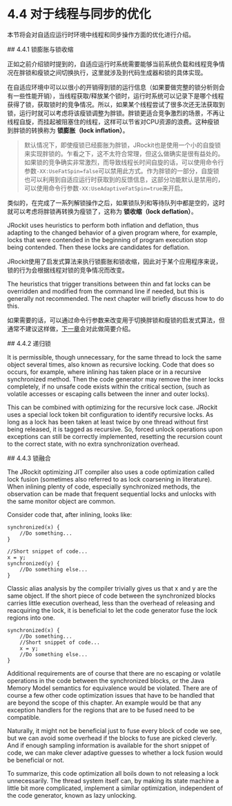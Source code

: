 # 4.4 对于线程与同步的优化

本节将会对自适应运行时环境中线程和同步操作方面的优化进行介绍。

<a name="4.4.1" />
## 4.4.1 锁膨胀与锁收缩

正如之前介绍锁时提到的，自适应运行时系统需要能够当前系统负载和线程竞争情况在胖锁和瘦锁之间切换执行，这里就涉及到代码生成器和锁的具体实现。

在自适应环境中可以以很小的开销得到锁的运行信息（如果要做完整的锁分析则会有一些性能开销），当线程获取/释放某个锁时，运行时系统可以记录下是哪个线程获得了锁，获取锁时的竞争情况。所以，如果某个线程尝试了很多次还无法获取到锁，运行时就可以考虑将该瘦锁调整为胖锁。胖锁更适合竞争激烈的场景，不再让线程自旋，而挂起被阻塞住的线程，这样可以节省对CPU资源的浪费。这种瘦锁到胖锁的转换称为 **锁膨胀（lock inflation）**。

>默认情况下，即使瘦锁已经膨胀为胖锁，JRockit也是使用一个小的自旋锁来实现胖锁的。乍看之下，这不太符合常理，但这么做确实是很有益处的。如果锁的竞争确实非常激烈，而导致线程长时间自旋的话，可以使用命令行参数`-XX:UseFatSpin=false`可以禁用此方式。作为胖锁的一部分，自旋锁也可以利用到自适应运行时获取到的反馈信息，这部分功能默认是禁用的，可以使用命令行参数`-XX:UseAdaptiveFatSpin=true`来开启。

类似的，在完成了一系列解锁操作之后，如果锁队列和等待队列中都是空的，这时就可以考虑将胖锁再转换为瘦锁了，这称为 **锁收缩（lock deflation）**。

JRockit uses heuristics to perform both inflation and deflation, thus adapting to the
changed behavior of a given program where, for example, locks that were contended
in the beginning of program execution stop being contended. Then these locks are
candidates for deflation.

JRockit使用了启发式算法来执行锁膨胀和锁收缩，因此对于某个应用程序来说，锁的行为会根据线程对锁的竞争情况而改变。

The heuristics that trigger transitions between thin and fat locks can be overridden and
modified from the command line if needed, but this is generally not recommended.
The next chapter will briefly discuss how to do this.

如果需要的话，可以通过命令行参数来改变用于切换胖锁和瘦锁的启发式算法，但通常不建议这样做，[下一章][1]会对此做简要介绍。

<a name="4.4.2" />
## 4.4.2 递归锁

It is permissible, though unnecessary, for the same thread to lock the same object
several times, also known as recursive locking. Code that does so occurs, for
example, where inlining has taken place or in a recursive synchronized method.
Then the code generator may remove the inner locks completely, if no unsafe code
exists within the critical section, (such as volatile accesses or escaping calls between
the inner and outer locks).

This can be combined with optimizing for the recursive lock case. JRockit uses a
special lock token bit configuration to identify recursive locks. As long as a lock
has been taken at least twice by one thread without first being released, it is tagged
as recursive. So, forced unlock operations upon exceptions can still be correctly
implemented, resetting the recursion count to the correct state, with no extra
synchronization overhead.

<a name="4.4.3" />
## 4.4.3 锁融合

The JRockit optimizing JIT compiler also uses a code optimization called lock fusion
(sometimes also referred to as lock coarsening in literature). When inlining plenty of
code, especially synchronized methods, the observation can be made that frequent
sequential locks and unlocks with the same monitor object are common.

Consider code that, after inlining, looks like:

    synchronized(x) {
        //Do something...
    }
    
    //Short snippet of code...
    x = y;
    synchronized(y) {
        //Do something else...
    }

Classic alias analysis by the compiler trivially gives us that  x and  y are the same object.
If the short piece of code between the synchronized blocks carries little execution
overhead, less than the overhead of releasing and reacquiring the lock, it is beneficial
to let the code generator fuse the lock regions into one.

    synchronized(x) {
        //Do something...
        //Short snippet of code...
        x = y;
        //Do something else...
    }

Additional requirements are of course that there are no escaping or volatile
operations in the code between the synchronized blocks, or the Java Memory Model
semantics for equivalence would be violated. There are of course a few other code
optimization issues that have to be handled that are beyond the scope of this chapter.
An example would be that any exception handlers for the regions that are to be fused
need to be compatible.

Naturally, it might not be beneficial just to fuse every block of code we see, but we
can avoid some overhead if the blocks to fuse are picked cleverly. And if enough
sampling information is available for the short snippet of code, we can make clever
adaptive guesses to whether a lock fusion would be beneficial or not.

To summarize, this code optimization all boils down to not releasing a lock
unnecessarily. The thread system itself can, by making its state machine a little
bit more complicated, implement a similar optimization, independent of the code
generator, known as lazy unlocking.








[1]:    ../chap5/5.md